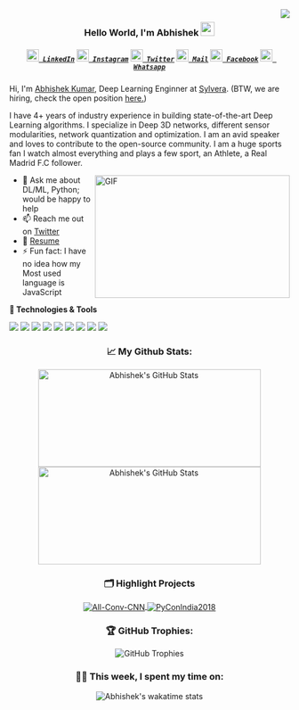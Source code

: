 <img align="right" src="https://visitor-badge.glitch.me/badge?page_id=iabhi7.iabhi7">
<h3 align="center">
  Hello World, I'm Abhishek <img src="https://media.giphy.com/media/hvRJCLFzcasrR4ia7z/giphy.gif" width="25px"
</h3>
<h5 align="center">
  <code><a href="https://www.linkedin.com/in/iabhi7/" title="LinkedIn Profile"><img width="22" src="https://cdn.jsdelivr.net/npm/simple-icons@v3/icons/linkedin.svg"> LinkedIn</a></code>
  <code><a href="https://www.instagram.com/abhishektiwari07/" title="Instagram Profile"><img width="22" src="https://cdn.jsdelivr.net/npm/simple-icons@v3/icons/instagram.svg"> Instagram</a></code>
  <code><a href="https://twitter.com/iabhi0" title="Twitter Profile"><img width="22" src="https://cdn.jsdelivr.net/npm/simple-icons@v3/icons/twitter.svg"> Twitter</a></code>
  <code><a href="mailto:me@iabhi.in" title="Email Me"><img width="22" src="https://cdn.jsdelivr.net/npm/simple-icons@v3/icons/gmail.svg"> Mail</a></code>
  <code><a href="https://www.facebook.com/iabhi007/" title="Facebook Profile"><img width="22" src="https://cdn.jsdelivr.net/npm/simple-icons@v3/icons/facebook.svg"> Facebook</a></code>
  <code><a href="https://api.whatsapp.com/send?phone=919622061677" title="Whatsapp Me"><img width="22" src="https://cdn.jsdelivr.net/npm/simple-icons@v3/icons/whatsapp.svg"> Whatsapp</a></code>
</h5>


Hi, I'm [Abhishek Kumar](https://iabhi.in/), Deep Learning Enginner at [Sylvera](https://sylvera.com/). (BTW, we are hiring, check the open position [here.](https://apply.workable.com/sylvera/))

I have 4+ years of industry experience in building state-of-the-art Deep Learning algorithms. I specialize in Deep 3D networks, different sensor modularities, network quantization and optimization. I am an avid speaker and loves to contribute to the open-source community. I am a huge sports fan I watch almost everything and plays a few sport, an Athlete, a Real Madrid F.C follower.


  <img align="right" alt="GIF" src="https://github.com/abhisheknaiidu/abhisheknaiidu/blob/master/code.gif?raw=true" width="350" height="220" />
  
- 💬 Ask me about DL/ML, Python; would be happy to help
- 📫 Reach me out on [Twitter](https://twitter.com/iabhi0)
- 📝 [Resume](https://drive.google.com/file/d/1EW8qdt3z-fsRh_OLrv4DG3W3Qmy6GCgV/view)
- ⚡ Fun fact: I have no idea how my Most used language is JavaScript


**🔧 Technologies & Tools**

![](https://img.shields.io/badge/OS-Linux-informational?style=flat&logo=linux&logoColor=white&color=6aa6f8)
![](https://img.shields.io/badge/Editor-PyCharm-informational?style=flat&logo=pycharm&logoColor=white&color=6aa6f8)
![](https://img.shields.io/badge/Code-Python-informational?style=flat&logo=python&logoColor=white&color=6aa6f8)
![](https://img.shields.io/badge/Code-PyTorch-informational?style=flat&logo=pytorch&logoColor=white&color=6aa6f8)
![](https://img.shields.io/badge/Code-NumPy-informational?style=flat&logo=numpy&logoColor=white&color=6aa6f8)
![](https://img.shields.io/badge/Code-Keras-informational?style=flat&logo=keras&logoColor=white&color=6aa6f8)
![](https://img.shields.io/badge/Shell-Bash-informational?style=flat&logo=gnu-bash&logoColor=white&color=6aa6f8)
![](https://img.shields.io/badge/Tools-PostgreSQL-informational?style=flat&logo=postgresql&logoColor=white&color=6aa6f8)
![](https://img.shields.io/badge/Tools-Docker-informational?style=flat&logo=docker&logoColor=white&color=6aa6f8)



<h3 align="center">📈 My Github Stats:</h3>
<p align="center">
<a href="https://github.com/iabhi7/iabhi7">
  <img height=175 width=400 align="center" src="https://github-readme-stats.vercel.app/api/top-langs/?username=iabhi7&hide=c%2B%2B,css,html&title_color=6aa6f8&text_color=8a919a&icon_color=6aa6f8&bg_color=0e1116&layout=compact" alt="Abhishek's GitHub Stats" />
</a>
<a href="https://github.com/iabhi7/iabhi7">
  <img height=175 width=400 align="center" src="https://github-readme-stats.vercel.app/api?username=iabhi7&show_icons=true&count_private=true&title_color=6aa6f8&text_color=8a919a&icon_color=6aa6f8&bg_color=0e1116" alt="Abhishek's GitHub Stats" />
</a>
</p>

<h3 align="center">🗂️ Highlight Projects</h3>
<p width="100%" align="center">
<a href="https://github.com/iabhi7/All-Conv-Keras">
  <img align="center" src="https://github-readme-stats.vercel.app/api/pin/?username=MateLabs&repo=All-Conv-Keras&show_icons=true&line_height=27&title_color=6aa6f8&text_color=8a919a&icon_color=6aa6f8&bg_color=0e1116" alt="All-Conv-CNN" />
</a>
<a href="https://github.com/iabhi7/PyConIndia2018">
  <img align="center" src="https://github-readme-stats.vercel.app/api/pin/?username=iabhi7&repo=PyConIndia2018&show_icons=true&line_height=27&title_color=6aa6f8&text_color=8a919a&icon_color=6aa6f8&bg_color=0e1116" alt="PyConIndia2018" />
</a>
</p>

<h3 align="center">🏆 GitHub Trophies:</h3>
<p width="100%" align="center">
    <img align="center" src="https://github-profile-trophy.vercel.app/?username=iabhi7&theme=nord&column=6" alt="GitHub Trophies" />
</p>


<h3 align="center">🧑‍💻 This week, I spent my time on:</h3>
<p width="100%" align="center">
    <img align="center" src="https://github-readme-stats.vercel.app/api/wakatime?username=iabhi7&line_height=27&title_color=6aa6f8&text_color=8a919a&icon_color=6aa6f8&bg_color=0e1116" alt="Abhishek's wakatime stats" />
</p>




